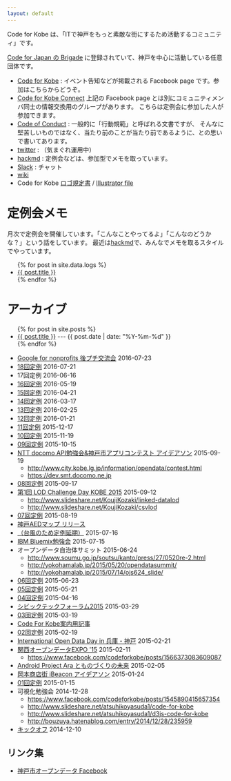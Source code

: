 ```yaml
---
layout: default
---
```


Code for Kobe は、「ITで神戸をもっと素敵な街にするため活動するコミュニティ」です。

[Code for Japan の Brigade](http://www.code4japan.org/brigade) に登録されていて、神戸を中心に活動している任意団体です。

* [Code for Kobe](https://www.facebook.com/codeforkobe) : イベント告知などが掲載される Facebook page です。参加はこちらからどうぞ。
* [Code for Kobe Connect](https://www.facebook.com/groups/1536379276600668/)
上記の Facebook page とは別にコミュニティメンバ同士の情報交換用のグループがあります。
こちらは定例会に参加した人が参加できます。
* [Code of Conduct](CODE_OF_CONDUCT.html) : 一般的に「行動規範」と呼ばれる文書ですが、
そんなに堅苦しいものではなく、当たり前のことが当たり前であるように、との思いで書いてあります。
* [twitter](https://twitter.com/codeforkobe) : （気まぐれ運用中）
* [hackmd](https://hackmd.io/s/S1sujZKzG) : 定例会などは、参加型でメモを取っています。
* [Slack](https://codeforkobe.slack.com) : チャット
* [wiki](https://github.com/codeforkobe/codeforkobe.github.io/wiki)
* Code for Kobe [ロゴ規定書](http://codeforkobe.github.io/logo/cfk_logo_spec.pdf) / [Illustrator file](http://codeforkobe.github.io/logo/cfk_logo_fix.ai)


# 定例会メモ

月次で定例会を開催しています。「こんなことやってるよ」「こんなのどうかな？」という話をしています。
最近は[hackmd](https://hackmd.io/c/S1sujZKzG)で、みんなでメモを取るスタイルでやっています。

<ul>
{% for post in site.data.logs %}
<li><a class="post-link" href="{{ post.url }}">{{ post.title }}</a></li>
{% endfor %}
</ul>

# アーカイブ

<ul>
{% for post in site.posts %}
<li>
  <a class="post-link" href="{{ post.url }}">{{ post.title }}</a> ---
  <span class="post-meta">{{ post.date | date: "%Y-%m-%d" }}</span>
</li>
{% endfor %}
</ul>

* [Google for nonprofits 後プチ交流会](https://www.facebook.com/events/1558468817788579/) 2016-07-23
* [18回定例](https://paper.dropbox.com/doc/Code-for-Kobe-18th-meeting--ADW2FWrO2Q~OxtRfCSOuXrzGAQ-K9yESFpFkJUkK3IATnD2o) 2016-07-21
* 17回定例 2016-06-16
* [16回定例](https://paper.dropbox.com/doc/Code-for-Kobe-16th-Meeting-fZGe1UhcNNLsqKVFhpGQ1) 2016-05-19
* [15回定例](https://github.com/codeforkobe/codeforkobe.github.io/wiki/15回定例) 2016-04-21
* [14回定例](https://github.com/codeforkobe/codeforkobe.github.io/wiki/14回定例) 2016-03-17
* [13回定例](https://github.com/codeforkobe/codeforkobe.github.io/wiki/13回定例) 2016-02-25
* [12回定例](https://github.com/codeforkobe/codeforkobe.github.io/wiki/12回定例) 2016-01-21
* [11回定例](https://github.com/codeforkobe/codeforkobe.github.io/wiki/11回定例) 2015-12-17
* [10回定例](https://github.com/codeforkobe/codeforkobe.github.io/wiki/10回定例) 2015-11-19
* [09回定例](https://github.com/codeforkobe/codeforkobe.github.io/wiki/09回定例) 2015-10-15
* [NTT docomo API勉強会&神戸市アプリコンテスト アイデアソン](https://www.facebook.com/events/743396319102136/) 2015-09-19
  * <http://www.city.kobe.lg.jp/information/opendata/contest.html>
  * <https://dev.smt.docomo.ne.jp>
* [08回定例](https://github.com/codeforkobe/codeforkobe.github.io/wiki/08回定例) 2015-09-17
* [第1回 LOD Challenge Day KOBE 2015](http://peatix.com/event/109163) 2015-09-12
  * <http://www.slideshare.net/KoujiKozaki/linked-datalod>
  * <http://www.slideshare.net/KoujiKozaki/csvlod>
* [07回定例](https://github.com/codeforkobe/codeforkobe.github.io/wiki/07回定例) 2015-08-19
* [神戸AEDマップ リリース](http://ponpoko1968.hatenablog.com/entry/2015/07/26/182108)
* [（台風のため定例延期）](https://www.facebook.com/events/1467406310242049/) 2015-07-16
* [IBM Bluemix勉強会](https://www.facebook.com/events/1425423084450308/) 2015-07-15
* オープンデータ自治体サミット 2015-06-24
  * <http://www.soumu.go.jp/soutsu/kanto/press/27/0520re-2.html>
  * <http://yokohamalab.jp/2015/05/20/opendatasummit/>
  * <http://yokohamalab.jp/2015/07/14/ojs624_slide/>
* [06回定例](https://github.com/codeforkobe/codeforkobe.github.io/wiki/06回定例) 2015-06-23
* [05回定例](https://github.com/codeforkobe/codeforkobe.github.io/wiki/05回定例) 2015-05-21
* [04回定例](https://github.com/codeforkobe/codeforkobe.github.io/wiki/04回定例) 2015-04-16
* [シビックテックフォーラム2015](http://civictechforum2015.peatix.com/) 2015-03-29
* [03回定例](https://github.com/codeforkobe/codeforkobe.github.io/wiki/03回定例) 2015-03-19
* [Code For Kobe案内用記事](http://blog.yukiohyama.com/2015/03/15/feel-codeforkobe/)
* [02回定例](https://github.com/codeforkobe/codeforkobe.github.io/wiki/02回定例) 2015-02-19
* [International Open Data Day in 兵庫・神戸](http://codeforkobe-3.peatix.com/) 2015-02-21
* [関西オープンデータEXPO '15](http://expo15.theodi.jp/) 2015-02-11
  * <https://www.facebook.com/codeforkobe/posts/1566373083609087>
* [Android Project Ara とものづくりの未来](http://codeforkobe-2.peatix.com/) 2015-02-05
* [岡本商店街 iBeacon アイデアソン](http://codeforkobe-1.peatix.com/) 2015-01-24
* [01回定例](https://github.com/codeforkobe/codeforkobe.github.io/wiki/01回定例) 2015-01-15
* 可視化勉強会 2014-12-28
  * <https://www.facebook.com/codeforkobe/posts/1545890415657354>
  * <http://www.slideshare.net/atsuhikoyasuda1/code-for-kobe>
  * <http://www.slideshare.net/atsuhikoyasuda1/d3js-code-for-kobe>
  * <http://bouzuya.hatenablog.com/entry/2014/12/28/235959>
* [キックオフ](https://github.com/codeforkobe/codeforkobe.github.io/wiki/キックオフ) 2014-12-10


## リンク集
* [神戸市オープンデータ Facebook](https://www.facebook.com/%E7%A5%9E%E6%88%B8%E5%B8%82%E3%82%AA%E3%83%BC%E3%83%97%E3%83%B3%E3%83%87%E3%83%BC%E3%82%BF-1015998728412821/)

